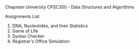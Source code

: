 Chapman University CPSC350 - Data Structures and Algorithms

Assignments List

1. DNA, Nucleotides, and their Statistics 
2. Game of Life
3. Syntax Checker
4. Registrar's Office Simulation
